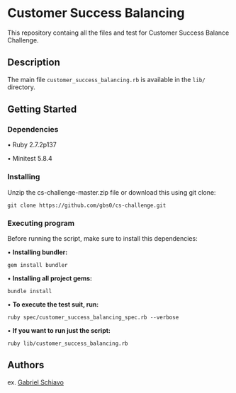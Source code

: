 # Customer Success Balancing

This repository containg all the files and test for Customer Success Balance Challenge.

## Description

The main file `customer_success_balancing.rb` is available in the `lib/` directory.

## Getting Started

### Dependencies

• Ruby 2.7.2p137

• Minitest 5.8.4

### Installing

Unzip the cs-challenge-master.zip file or download this using git clone:

`git clone https://github.com/gbs0/cs-challenge.git`

### Executing program

Before running the script, make sure to install this dependencies:

• **Installing bundler:**

`gem install bundler`

 • **Installing all project gems:**

`bundle install`

• **To execute the test suit, run:**

`ruby spec/customer_success_balancing_spec.rb --verbose`

• **If you want to run just the script:**

`ruby lib/customer_success_balancing.rb`

## Authors

ex. [Gabriel Schiavo](https://linkedin.com/in/gabbro)
